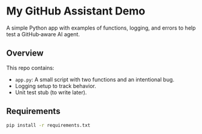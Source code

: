 # My GitHub Assistant Demo

A simple Python app with examples of functions, logging, and errors to help test a GitHub‑aware AI agent.

## Overview

This repo contains:
- `app.py`: A small script with two functions and an intentional bug.
- Logging setup to track behavior.
- Unit test stub (to write later).

## Requirements

```bash
pip install -r requirements.txt
